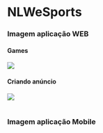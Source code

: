 # NLWeSports


### Imagem aplicação WEB

#### Games
<img style='' src="https://user-images.githubusercontent.com/39751095/192162200-cc22f36f-10ed-481b-bda4-da870402da7a.png" />


#### Criando anúncio
<img style='' src="https://user-images.githubusercontent.com/39751095/192162506-86b0eb4a-e5d3-4176-b3c9-a5bb7bfe5b6f.png" />

# 

### Imagem aplicação Mobile

<img style='' src="" />
